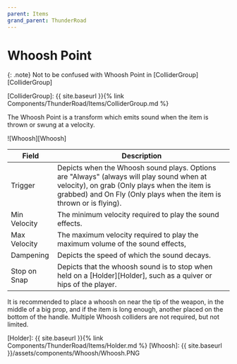 ```yaml
---
parent: Items
grand_parent: ThunderRoad
---
```

# Whoosh Point

{: .note}
Not to be confused with Whoosh Point in [ColliderGroup][ColliderGroup]

[ColliderGroup]: {{ site.baseurl }}{% link Components/ThunderRoad/Items/ColliderGroup.md %}


The Whoosh Point is a transform which emits sound when the item is thrown or swung at a velocity. 

![Whoosh][Whoosh]

| Field                       | Description
| ---                         | ---
| Trigger                     | Depicts when the Whoosh sound plays. Options are "Always" (always will play sound when at velocity), on grab (Only plays when the item is grabbed) and On Fly (Only plays when the item is thrown or is flying).
| Min Velocity                | The minimum velocity required to play the sound effects.
| Max Velocity                | The maximum velocity required to play the maximum volume of the sound effects,
| Dampening                   | Depicts the speed of which the sound decays.
| Stop on Snap                | Depicts that the whoosh sound is to stop when held on a [Holder][Holder], such as a quiver or hips of the player.

It is recommended to place a whoosh on near the tip of the weapon, in the middle of a big prop, and if the item is long enough, another placed on the bottom of the handle. Multiple Whoosh colliders are not required, but not limited.


[Holder]: {{ site.baseurl }}{% link Components/ThunderRoad/Items/Holder.md %}
[Whoosh]: {{ site.baseurl }}/assets/components/Whoosh/Whoosh.PNG